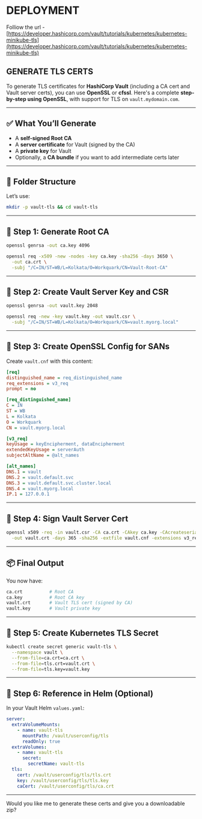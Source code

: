 # DEPLOYMENT 

Folliow the url -  [https://developer.hashicorp.com/vault/tutorials/kubernetes/kubernetes-minikube-tls](https://developer.hashicorp.com/vault/tutorials/kubernetes/kubernetes-minikube-tls)

## GENERATE TLS CERTS

To generate TLS certificates for **HashiCorp Vault** (including a CA cert and Vault server certs), you can use **OpenSSL** or **cfssl**. Here's a complete **step-by-step using OpenSSL**, with support for TLS on `vault.mydomain.com`.

---

## ✅ What You’ll Generate

* A **self-signed Root CA**
* A **server certificate** for Vault (signed by the CA)
* A **private key** for Vault
* Optionally, a **CA bundle** if you want to add intermediate certs later

---

## 📁 Folder Structure

Let’s use:

```bash
mkdir -p vault-tls && cd vault-tls
```

---

## 🧾 Step 1: Generate Root CA

```bash
openssl genrsa -out ca.key 4096

openssl req -x509 -new -nodes -key ca.key -sha256 -days 3650 \
  -out ca.crt \
  -subj "/C=IN/ST=WB/L=Kolkata/O=Workquark/CN=Vault-Root-CA"
```

---

## 🧾 Step 2: Create Vault Server Key and CSR

```bash
openssl genrsa -out vault.key 2048

openssl req -new -key vault.key -out vault.csr \
  -subj "/C=IN/ST=WB/L=Kolkata/O=Workquark/CN=vault.myorg.local"
```

---

## 🧾 Step 3: Create OpenSSL Config for SANs

Create `vault.cnf` with this content:

```ini
[req]
distinguished_name = req_distinguished_name
req_extensions = v3_req
prompt = no

[req_distinguished_name]
C = IN
ST = WB
L = Kolkata
O = Workquark
CN = vault.myorg.local

[v3_req]
keyUsage = keyEncipherment, dataEncipherment
extendedKeyUsage = serverAuth
subjectAltName = @alt_names

[alt_names]
DNS.1 = vault
DNS.2 = vault.default.svc
DNS.3 = vault.default.svc.cluster.local
DNS.4 = vault.myorg.local
IP.1 = 127.0.0.1
```

---

## 🧾 Step 4: Sign Vault Server Cert

```bash
openssl x509 -req -in vault.csr -CA ca.crt -CAkey ca.key -CAcreateserial \
  -out vault.crt -days 365 -sha256 -extfile vault.cnf -extensions v3_req
```

---

## 📦 Final Output

You now have:

```bash
ca.crt          # Root CA
ca.key          # Root CA key
vault.crt       # Vault TLS cert (signed by CA)
vault.key       # Vault private key
```

---

## 🔐 Step 5: Create Kubernetes TLS Secret

```bash
kubectl create secret generic vault-tls \
  --namespace vault \
  --from-file=ca.crt=ca.crt \
  --from-file=tls.crt=vault.crt \
  --from-file=tls.key=vault.key
```

---

## 🧩 Step 6: Reference in Helm (Optional)

In your Vault Helm `values.yaml`:

```yaml
server:
  extraVolumeMounts:
    - name: vault-tls
      mountPath: /vault/userconfig/tls
      readOnly: true
  extraVolumes:
    - name: vault-tls
      secret:
        secretName: vault-tls
  tls:
    cert: /vault/userconfig/tls/tls.crt
    key: /vault/userconfig/tls/tls.key
    caCert: /vault/userconfig/tls/ca.crt
```

---

Would you like me to generate these certs and give you a downloadable zip?
